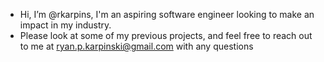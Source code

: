 - Hi, I’m @rkarpins, I'm an aspiring software engineer looking to make an impact in my industry. 
- Please look at some of my previous projects, and feel free to reach out to me at <ryan.p.karpinski@gmail.com> with any questions
